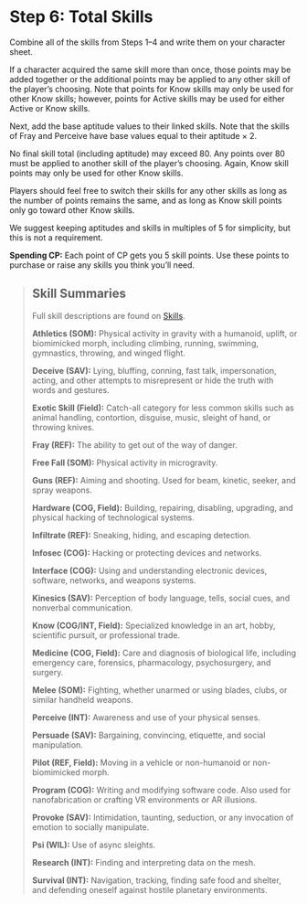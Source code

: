 # Step 6: Total Skills

Combine all of the skills from Steps 1–4 and write them on your character sheet.

If a character acquired the same skill more than once, those points may be added together or the additional points may be applied to any other skill of the player’s choosing. Note that points for Know skills may only be used for other Know skills; however, points for Active skills may be used for either Active or Know skills.

Next, add the base aptitude values to their linked skills. Note that the skills of Fray and Perceive have base values equal to their aptitude × 2.

No final skill total (including aptitude) may exceed 80. Any points over 80 must be applied to another skill of the player’s choosing. Again, Know skill points may only be used for other Know skills.

Players should feel free to switch their skills for any other skills as long as the number of points remains the same, and as long as Know skill points only go toward other Know skills.

We suggest keeping aptitudes and skills in multiples of 5 for simplicity, but this is not a requirement.

**Spending CP:** Each point of CP gets you 5 skill points. Use these points to purchase or raise any skills you think you’ll need.

<blockquote>

## Skill Summaries

Full skill descriptions are found on [Skills](18-skills.md).

<!--sort-->

**Athletics (SOM):** Physical activity in gravity with a humanoid, uplift, or biomimicked morph, including climbing, running, swimming, gymnastics, throwing, and winged flight.

**Deceive (SAV):** Lying, bluffing, conning, fast talk, impersonation, acting, and other attempts to misrepresent or hide the truth with words and gestures.

**Exotic Skill (Field):** Catch-all category for less common skills such as animal handling, contortion, disguise, music, sleight of hand, or throwing knives.

**Fray (REF):** The ability to get out of the way of danger.

**Free Fall (SOM):** Physical activity in microgravity.

**Guns (REF):** Aiming and shooting. Used for beam, kinetic, seeker, and spray weapons.

**Hardware (COG, Field):** Building, repairing, disabling, upgrading, and physical hacking of technological systems.

**Infiltrate (REF):** Sneaking, hiding, and escaping detection.

**Infosec (COG):** Hacking or protecting devices and networks.

**Interface (COG):** Using and understanding electronic devices, software, networks, and weapons systems.

**Kinesics (SAV):** Perception of body language, tells, social cues, and nonverbal communication.

**Know (COG/INT, Field):** Specialized knowledge in an art, hobby, scientific pursuit, or professional trade.

**Medicine (COG, Field):** Care and diagnosis of biological life, including emergency care, forensics, pharmacology, psychosurgery, and surgery.

**Melee (SOM):** Fighting, whether unarmed or using blades, clubs, or similar handheld weapons.

**Perceive (INT):** Awareness and use of your physical senses.

**Persuade (SAV):** Bargaining, convincing, etiquette, and social manipulation.

**Pilot (REF, Field):** Moving in a vehicle or non-humanoid or non-biomimicked morph.

**Program (COG):** Writing and modifying software code. Also used for nanofabrication or crafting VR environments or AR illusions.

**Provoke (SAV):** Intimidation, taunting, seduction, or any invocation of emotion to socially manipulate.

**Psi (WIL):** Use of async sleights.

**Research (INT):** Finding and interpreting data on the mesh.

**Survival (INT):** Navigation, tracking, finding safe food and shelter, and defending oneself against hostile planetary environments.

<!--sort-end-->

</blockquote>
